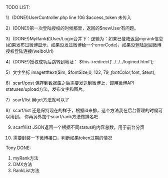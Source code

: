 
TODO LIST:

1）(DONE!)UserController.php
line 106 $access_token 未传入

2）(DONE!)第一次登陆授权的时候那里，返回的$newUser有问题。

3）(DONE!)MyRank和User/Login合并下：逻辑为：如果已登陆返回myrank信息(如果发布过微博显示，如果没发过微博给一个errorCode)，如果没登陆返回微博授权登陆连接(weiboUrl)

4）(DONE!)授权成功后跳转到地址：      $this->redirect('../../../logined.html');

5）文字坐标          imagettftext($im, $fontSize,0, 122, 79, $fontColor ,$font, $text);

6）scarf/post 保存到数据库之后需要发送到微博上，调用微博API statuses/upload方法，发布文字和图片。

7）scarf/list 用get方法就可以了

8）scarf/list 还是保持现在的样子，根据id来排，这个方法我在后台管理的时候可以用到。  你再另外加个scarf/rank方法做排名吧

9) scarf/list JSON返回一个根据不同status的内容总数，用于前台分页

10) 需要封装一下微博接口，判断如果token过期的情况



Tony DONE:
1) myRank方法
2) DMX方法
3) RankList方法